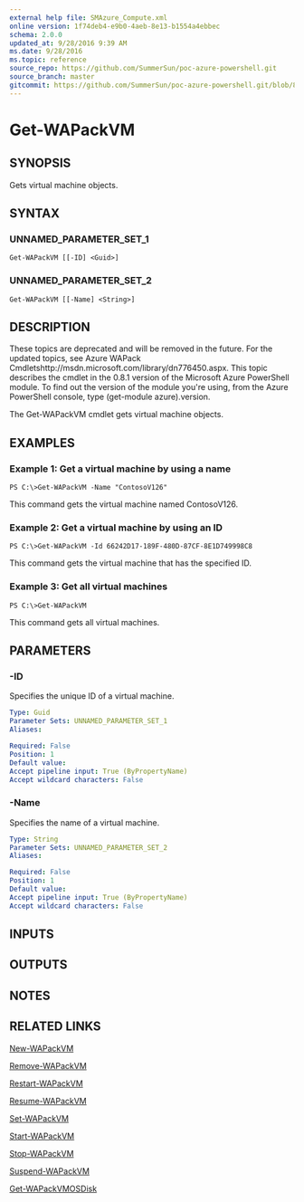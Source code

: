 ```yaml
---
external help file: SMAzure_Compute.xml
online version: 1f74deb4-e9b0-4aeb-8e13-b1554a4ebbec
schema: 2.0.0
updated_at: 9/28/2016 9:39 AM
ms.date: 9/28/2016
ms.topic: reference
source_repo: https://github.com/SummerSun/poc-azure-powershell.git
source_branch: master
gitcommit: https://github.com/SummerSun/poc-azure-powershell.git/blob/8903b0f1daa01932ac5fa167f377736de2df6709/azureps-cmdlets-docs/Service%20Management/Compute%20Cmdlets/v1.0/Get-WAPackVM.md
---
```


# Get-WAPackVM
## SYNOPSIS
Gets virtual machine objects.

## SYNTAX

### UNNAMED_PARAMETER_SET_1
```
Get-WAPackVM [[-ID] <Guid>]
```

### UNNAMED_PARAMETER_SET_2
```
Get-WAPackVM [[-Name] <String>]
```

## DESCRIPTION
These topics are deprecated and will be removed in the future.
For the updated topics, see  Azure WAPack Cmdletshttp://msdn.microsoft.com/library/dn776450.aspx.
This topic describes the cmdlet in the 0.8.1 version of the Microsoft Azure PowerShell module.
To find out the version of the module you're using, from the Azure PowerShell console, type (get-module azure).version.

The Get-WAPackVM cmdlet gets virtual machine objects.

## EXAMPLES

### Example 1: Get a virtual machine by using a name
```
PS C:\>Get-WAPackVM -Name "ContosoV126"
```

This command gets the virtual machine named ContosoV126.

### Example 2: Get a virtual machine by using an ID
```
PS C:\>Get-WAPackVM -Id 66242D17-189F-480D-87CF-8E1D749998C8
```

This command gets the virtual machine that has the specified ID.

### Example 3: Get all virtual machines
```
PS C:\>Get-WAPackVM
```

This command gets all virtual machines.

## PARAMETERS

### -ID
Specifies the unique ID of a virtual machine.

```yaml
Type: Guid
Parameter Sets: UNNAMED_PARAMETER_SET_1
Aliases: 

Required: False
Position: 1
Default value: 
Accept pipeline input: True (ByPropertyName)
Accept wildcard characters: False
```

### -Name
Specifies the name of a virtual machine.

```yaml
Type: String
Parameter Sets: UNNAMED_PARAMETER_SET_2
Aliases: 

Required: False
Position: 1
Default value: 
Accept pipeline input: True (ByPropertyName)
Accept wildcard characters: False
```

## INPUTS

## OUTPUTS

## NOTES

## RELATED LINKS

[New-WAPackVM](1f74deb4-e9b0-4aeb-8e13-b1554a4ebbec)

[Remove-WAPackVM](76b51795-43e6-45c3-ade1-aa8ea61efc23)

[Restart-WAPackVM](fd89742d-0d21-41e9-b3b1-5d8c638f8c6d)

[Resume-WAPackVM](d2594d2a-c0c6-4bca-8c81-9ed03b24d100)

[Set-WAPackVM](8b07e4cb-c677-4e6b-b034-25847da03dbf)

[Start-WAPackVM](8cc5bf6b-bf5b-427f-922d-57e4a99b2d55)

[Stop-WAPackVM](7f3e6c33-2196-4e24-95fd-e5763c6f7402)

[Suspend-WAPackVM](d8041113-5a71-447d-9bbe-dc6405aa6029)

[Get-WAPackVMOSDisk](31ae72c2-c1d7-4c8d-b8be-61a46bfd6289)

